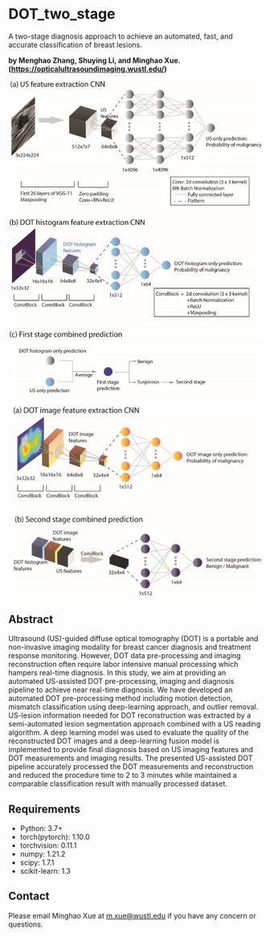# DOT_two_stage
A two-stage diagnosis approach to achieve an automated, fast, and accurate classification of breast lesions.

**by Menghao Zhang, Shuying Li, and Minghao Xue. (https://opticalultrasoundimaging.wustl.edu/)**

![This is an image](https://github.com/OpticalUltrasoundImaging/DOT_two_stage/blob/main/Figs/First_stage.png)

![This is an image](https://github.com/OpticalUltrasoundImaging/DOT_two_stage/blob/main/Figs/Second_stage.png)
## Abstract

Ultrasound (US)-guided diffuse optical tomography (DOT) is a portable and non-invasive imaging modality for breast cancer diagnosis and treatment response monitoring. However, DOT data pre-processing and imaging reconstruction often require labor intensive manual processing which hampers real-time diagnosis. In this study, we aim at providing an automated US-assisted DOT pre-processing, imaging and diagnosis pipeline to achieve near real-time diagnosis. We have developed an automated DOT pre-processing method including motion detection, mismatch classification using deep-learning approach, and outlier removal. US-lesion information needed for DOT reconstruction was extracted by a semi-automated lesion segmentation approach combined with a US reading algorithm.  A deep learning model was used to evaluate the quality of the reconstructed DOT images and a deep-learning fusion model is implemented to provide final diagnosis based on US imaging features and DOT measurements and imaging results. The presented US-assisted DOT pipeline accurately processed the DOT measurements and reconstruction and reduced the procedure time to 2 to 3 minutes while maintained a comparable classification result with manually processed dataset.

## Requirements
* Python: 3.7+
* torch(pytorch): 1.10.0
* torchvision: 0.11.1
* numpy: 1.21.2 
* scipy: 1.7.1
* scikit-learn: 1.3


## Contact

Please email Minghao Xue at m.xue@wustl.edu if you have any concern or questions.

